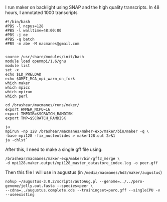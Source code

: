 I run maker on backlight using SNAP and the high quality transcripts. In 48 hours, I annotated 1000 transcripts

    #!/bin/bash
    #PBS -l ncpus=128
    #PBS -l walltime=48:00:00
    #PBS -j oe
    #PBS -q batch
    #PBS -m abe -M macmanes@gmail.com
    
    
    source /usr/share/modules/init/bash
    module load openmpi/1.6/gnu
    module list
    set -x
    echo $LD_PRELOAD
    echo $OMPI_MCA_mpi_warn_on_fork
    which maker
    which mpicc
    which mpirun
    which perl
    
    cd /brashear/macmanes/runs/maker/
    export HMMER_NCPU=16
    export TMPDIR=$SCRATCH_RAMDISK
    export TMP=$SCRATCH_RAMDISK
    
    ja
    mpirun -np 128 /brashear/macmanes/maker-exp/maker/bin/maker -q \ 
    -base mpi128 -fix_nucleotides > maker128.out 2>&1
    ja -chlst`
    

After this, I need to make a single gff file using: 

	/brashear/macmanes/maker-exp/maker/bin/gff3_merge \
	-d mpi128.maker.output/mpi128_master_datastore_index.log -o peer.gff

Then this file I will use in augustus (in `/media/macmanes/hd3/maker/augustus`)

	nohup ~/augustus-3.0.2/scripts/autoAug.pl --genome=../../pero-genome/jelly.out.fasta --species=peer \
	--cdna=../augustus.complete.cds --trainingset=pero.gff --singleCPU -v --useexisting
